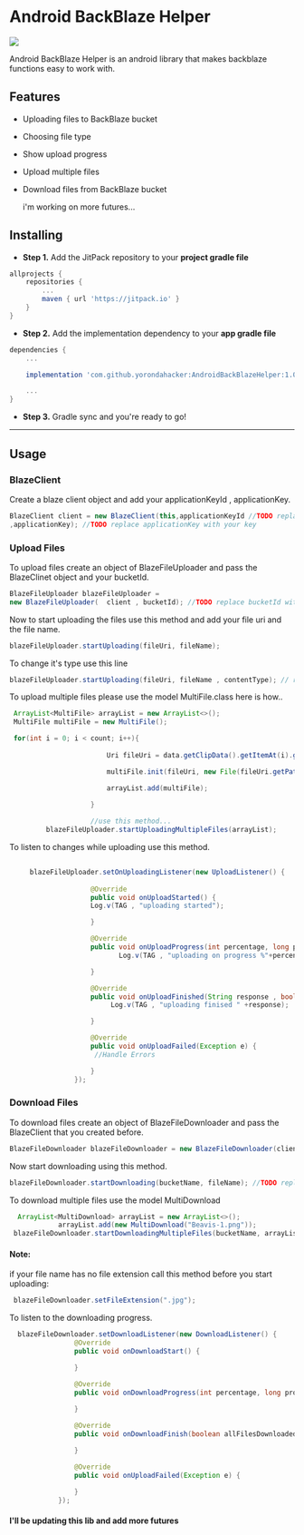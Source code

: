 
# Android BackBlaze Helper

[![](https://jitpack.io/v/yorondahacker/AndroidBackBlazeHelper.svg)](https://jitpack.io/#yorondahacker/AndroidBackBlazeHelper)


Android BackBlaze Helper is an android library that makes backblaze functions easy to work with.



## Features
- Uploading files to BackBlaze bucket
- Choosing file type
- Show upload progress
- Upload multiple files
- Download files from BackBlaze bucket

  i'm working on more futures...







## Installing
- **Step 1.** Add the JitPack repository to your **project gradle file**
```groovy
allprojects {
    repositories {
        ...
        maven { url 'https://jitpack.io' }
    }
}
```

- **Step 2.** Add the implementation dependency to your **app gradle file**
```groovy
dependencies {
    ...

    implementation 'com.github.yorondahacker:AndroidBackBlazeHelper:1.0.3'

    ...
}
```

- **Step 3.** Gradle sync and you're ready to go!

---

## Usage

### BlazeClient

Create a blaze client object and add your applicationKeyId , applicationKey.
```java
BlazeClient client = new BlazeClient(this,applicationKeyId //TODO replace applicationKeyId with your key
,applicationKey); //TODO replace applicationKey with your key
```

### Upload Files

To upload files create an object of BlazeFileUploader
and pass the BlazeClinet object and your bucketId.
```java
BlazeFileUploader blazeFileUploader = 
new BlazeFileUploader(  client , bucketId); //TODO replace bucketId with your Bucket Id
```

Now to start uploading the files use this method and add your file uri and the file name.

```java
blazeFileUploader.startUploading(fileUri, fileName);
```
To change it's type use this line

```java
blazeFileUploader.startUploading(fileUri, fileName , contentType); // replace the content type with mime type or choose one from FileTypes.class e.g. FileTypes.IMAGE_TYPE
```

To upload multiple files please use the model MultiFile.class here is how..

```java
 ArrayList<MultiFile> arrayList = new ArrayList<>();
 MultiFile multiFile = new MultiFile();

 for(int i = 0; i < count; i++){
 
                        Uri fileUri = data.getClipData().getItemAt(i).getUri();

                        multiFile.init(fileUri, new File(fileUri.getPath()).getAbsolutePath() , FileTypes.IMAGE_TYPE);

                        arrayList.add(multiFile);

                    }
                    
                    //use this method...
         blazeFileUploader.startUploadingMultipleFiles(arrayList);

```


To listen to changes while uploading use this method.

```java
         
     blazeFileUploader.setOnUploadingListener(new UploadListener() {
     
                    @Override
                    public void onUploadStarted() {
                    Log.v(TAG , "uploading started");

                    }                         

                    @Override
                    public void onUploadProgress(int percentage, long progress, long total) {
                           Log.v(TAG , "uploading on progress %"+percentage);

                    }

                    @Override
                    public void onUploadFinished(String response , boolean allFilesUploaded) {
                         Log.v(TAG , "uploading finised " +response);

                    }

                    @Override
                    public void onUploadFailed(Exception e) {
                     //Handle Errors

                    }
                });
```

### Download Files

To download files create an object of BlazeFileDownloader
and pass the BlazeClient that you created before.

```java
BlazeFileDownloader blazeFileDownloader = new BlazeFileDownloader(client);
```

Now start downloading using this method.

```java
blazeFileDownloader.startDownloading(bucketName, fileName); //TODO replace bucketName with your bucket name and fileName with your file name
```

To download multiple files use the model MultiDownload

```java
  ArrayList<MultiDownload> arrayList = new ArrayList<>();
            arrayList.add(new MultiDownload("Beavis-1.png"));
 blazeFileDownloader.startDownloadingMultipleFiles(bucketName, arrayList);

```

#### Note:
if your file name has no file extension call this method before you start uploading:
```java
 blazeFileDownloader.setFileExtension(".jpg");
```

To listen to the downloading progress.

```java
  blazeFileDownloader.setDownloadListener(new DownloadListener() {
                @Override
                public void onDownloadStart() {

                }

                @Override
                public void onDownloadProgress(int percentage, long progress, long total) {
                
                }

                @Override
                public void onDownloadFinish(boolean allFilesDownloaded) {

                }

                @Override
                public void onUploadFailed(Exception e) {

                }
            });
```

#### I'll be updating this lib and add more futures
                 
